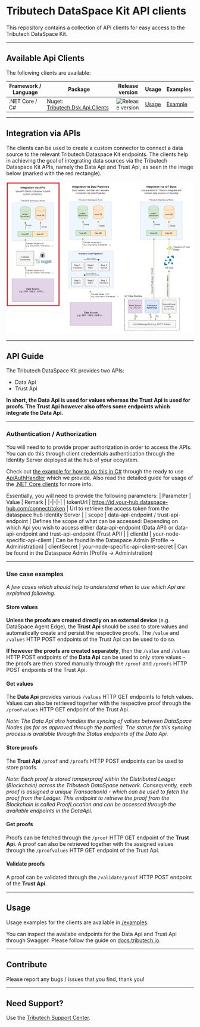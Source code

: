 # Tributech DataSpace Kit API clients

This repository contains a collection of API clients for easy access to the Tributech DataSpace Kit.

---

## Available Api Clients

The following clients are available:

| Framework / Language | Package                                                                                      | Release version                                                              | Usage                      | Examples                      |
| -------------------- | -------------------------------------------------------------------------------------------- | ---------------------------------------------------------------------------- | -------------------------- | ----------------------------- |
| .NET Core / C#       | Nuget: [Tributech.Dsk.Api.Clients](https://www.nuget.org/packages/Tributech.Dsk.Api.Clients) | ![Release version](https://img.shields.io/nuget/v/Tributech.Dsk.Api.Clients) | [Usage](./clients/netcore) | [Example](./examples/netcore) |

---

## Integration via APIs

The clients can be used to create a custom connector to connect a data source to the relevant Tributech Dataspace Kit endpoints. The clients help in achieving the goal of integrating data sources via the Tributech Dataspace Kit APIs, namely the Data Api and Trust Api, as seen in the image below (marked with the red rectangle).

![Integration via APIs](./assets/img/integration.jpg)

---

## API Guide

The Tributech DataSpace Kit provides two APIs:

- Data Api
- Trust Api

**In short, the Data Api is used for values whereas the Trust Api is used for proofs. The Trust Api however also offers some endpoints which integrate the Data Api.**

---

### Authentication / Authorization

You will need to to provide proper authorization in order to access the APIs. You can do this through client credentials authentication through the Identity Server deployed at the hub of your ecoystem.

Check out [the example for how to do this in C#](./examples/netcore) through the ready to use [ApiAuthHandler](./clients/netcore/APIAuthHandler.cs) which we provide. Also read the detailed guide for usage of the [.NET Core clients](./clients/netcore) for more info.

Essentially, you will need to provide the following parameters:
| Parameter | Value | Remark |
|-|-|-|
| tokenUrl | https://id.your-hub.dataspace-hub.com/connect/token | Url to retrieve the access token from the dataspace hub Identity Server |
| scope | data-api-endpoint / trust-api-endpoint | Defines the scope of what can be accessed: Depending on which Api you wish to access either data-api-endpoint (Data API) or data-api-endpoint and trust-api-endpoint (Trust API) |
| clientId | your-node-specific-api-client | Can be found in the Dataspace Admin (Profile -> Administration)
| clientSecret | your-node-specific-api-client-secret | Can be found in the Dataspace Admin (Profile -> Administration)

---

### Use case examples

_A few cases which should help to understand when to use which Api are explained following._

#### Store values

**Unless the proofs are created directly on an external device** (e.g. DataSpace Agent Edge), the **Trust Api** should be used to store values and automatically create and persist the respective proofs. The `/value` and `/values` HTTP POST endpoints of the Trust Api can be used to do so.

**If however the proofs are created separately**, then the `/value` and `/values` HTTP POST endpoints of the **Data Api** can be used to only store values - the proofs are then stored manually through the `/proof` and `/proofs` HTTP POST endpoints of the Trust Api.

#### Get values

The **Data Api** provides various `/values` HTTP GET endpoints to fetch values.
Values can also be retrieved together with the respective proof through the `/proofvalues` HTTP GET endpoint of the Trust Api.

_Note: The Data Api also handles the syncing of values between DataSpace Nodes (as far as approved through the parties). The status for this syncing process is available through the Status endpoints of the Data Api._

#### Store proofs

The **Trust Api** `/proof` and `/proofs` HTTP POST endpoints can be used to store proofs.

_Note: Each proof is stored tamperproof within the Distributed Ledger (Blockchain) across the Tributech DataSpace network. Consequently, each proof is assigned a unique TransactionId - which can be used to fetch the proof from the Ledger. This endpoint to retrieve the proof from the Blockchain is called ProofLocation and can be accessed through the available endpoints in the DataApi._

#### Get proofs

Proofs can be fetched through the `/proof` HTTP GET endpoint of the **Trust Api**. A proof can also be retrieved together with the assigned values through the `/proofvalues` HTTP GET endpoint of the Trust Api.

#### Validate proofs

A proof can be validated through the `/validate/proof` HTTP POST endpoint of the **Trust Api**.

---

## Usage

Usage examples for the clients are available in [/examples](./examples).

You can inspect the availabe endpoints for the Data Api and Trust Api through Swagger. Please follow the guide on [docs.tributech.io](https://docs.tributech.io/apis/apis-data-api/).

---

## Contribute

Please report any bugs / issues that you find, thank you!

---

## Need Support?

Use the [Tributech Support Center](https://tributech.atlassian.net/servicedesk/customer/portals).
